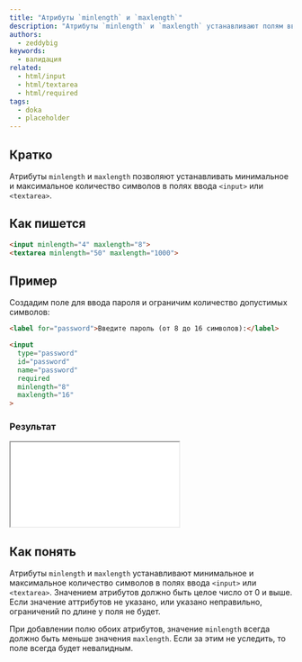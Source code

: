 ```yaml
---
title: "Атрибуты `minlength` и `maxlength`"
description: "Атрибуты `minlength` и `maxlength` устанавливают полям ввода минимальное и максимальное количество символов"
authors:
  - zeddybig
keywords: 
  - валидация
related:
  - html/input
  - html/textarea
  - html/required
tags:
  - doka
  - placeholder
---
```


## Кратко

Атрибуты `minlength` и `maxlength` позволяют устанавливать минимальное и максимальное количество символов в полях ввода `<input>` или `<textarea>`.

## Как пишется

```html
<input minlength="4" maxlength="8">
<textarea minlength="50" maxlength="1000">
```

## Пример

Создадим поле для ввода пароля и ограничим количество допустимых символов:

```html
<label for="password">Введите пароль (от 8 до 16 символов):</label>

<input
  type="password"
  id="password"
  name="password"
  required
  minlength="8"
  maxlength="16"
>
```

### Результат

<iframe title="Поле ввода пароля с ограничениями по количеству символов" src="demos/input-example" height="150"></iframe>

## Как понять

Атрибуты `minlength` и `maxlength` устанавливают минимальное и максимальное количество символов в полях ввода `<input>` или `<textarea>`. Значением атрибутов должно быть целое число от 0 и выше. Если значение аттрибутов не указано, или указано неправильно, ограничений по длине у поля не будет.

При добавлении полю обоих атрибутов, значение `minlength` всегда должно быть меньше значения `maxlength`. Если за этим не уследить, то поле всегда будет невалидным.
